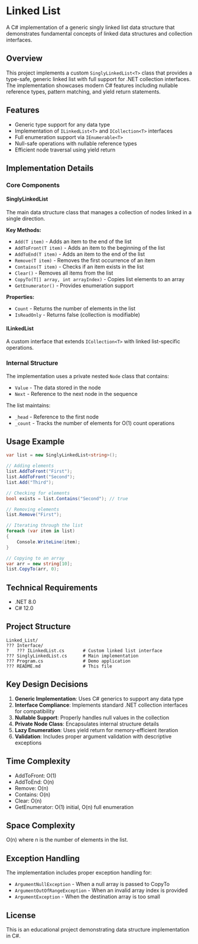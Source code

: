# Linked List

A C# implementation of a generic singly linked list data structure that demonstrates fundamental concepts of linked data structures and collection interfaces.

## Overview

This project implements a custom `SinglyLinkedList<T>` class that provides a type-safe, generic linked list with full support for .NET collection interfaces. The implementation showcases modern C# features including nullable reference types, pattern matching, and yield return statements.

## Features

- Generic type support for any data type
- Implementation of `ILinkedList<T>` and `ICollection<T>` interfaces
- Full enumeration support via `IEnumerable<T>`
- Null-safe operations with nullable reference types
- Efficient node traversal using yield return

## Implementation Details

### Core Components

#### SinglyLinkedList<T>
The main data structure class that manages a collection of nodes linked in a single direction.

**Key Methods:**
- `Add(T item)` - Adds an item to the end of the list
- `AddToFront(T item)` - Adds an item to the beginning of the list
- `AddToEnd(T item)` - Adds an item to the end of the list
- `Remove(T item)` - Removes the first occurrence of an item
- `Contains(T item)` - Checks if an item exists in the list
- `Clear()` - Removes all items from the list
- `CopyTo(T[] array, int arrayIndex)` - Copies list elements to an array
- `GetEnumerator()` - Provides enumeration support

**Properties:**
- `Count` - Returns the number of elements in the list
- `IsReadOnly` - Returns false (collection is modifiable)

#### ILinkedList<T>
A custom interface that extends `ICollection<T>` with linked list-specific operations.

### Internal Structure

The implementation uses a private nested `Node` class that contains:
- `Value` - The data stored in the node
- `Next` - Reference to the next node in the sequence

The list maintains:
- `_head` - Reference to the first node
- `_count` - Tracks the number of elements for O(1) count operations

## Usage Example

```csharp
var list = new SinglyLinkedList<string>();

// Adding elements
list.AddToFront("First");
list.AddToFront("Second");
list.Add("Third");

// Checking for elements
bool exists = list.Contains("Second"); // true

// Removing elements
list.Remove("First");

// Iterating through the list
foreach (var item in list)
{
    Console.WriteLine(item);
}

// Copying to an array
var arr = new string[10];
list.CopyTo(arr, 0);
```

## Technical Requirements

- .NET 8.0
- C# 12.0

## Project Structure

```
Linked_List/
??? Interface/
?   ??? ILinkedList.cs       # Custom linked list interface
??? SinglyLinkedList.cs      # Main implementation
??? Program.cs               # Demo application
??? README.md                # This file
```

## Key Design Decisions

1. **Generic Implementation**: Uses C# generics to support any data type
2. **Interface Compliance**: Implements standard .NET collection interfaces for compatibility
3. **Nullable Support**: Properly handles null values in the collection
4. **Private Node Class**: Encapsulates internal structure details
5. **Lazy Enumeration**: Uses yield return for memory-efficient iteration
6. **Validation**: Includes proper argument validation with descriptive exceptions

## Time Complexity

- AddToFront: O(1)
- AddToEnd: O(n)
- Remove: O(n)
- Contains: O(n)
- Clear: O(n)
- GetEnumerator: O(1) initial, O(n) full enumeration

## Space Complexity

O(n) where n is the number of elements in the list.

## Exception Handling

The implementation includes proper exception handling for:
- `ArgumentNullException` - When a null array is passed to CopyTo
- `ArgumentOutOfRangeException` - When an invalid array index is provided
- `ArgumentException` - When the destination array is too small

## License

This is an educational project demonstrating data structure implementation in C#.
